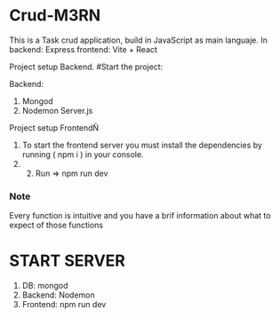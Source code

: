 # Crud-M3RN

This is a Task crud application, build in JavaScript as main languaje. 
In backend: Express 
frontend: Vite + React

Project setup Backend.  #Start the project:

Backend:
1. Mongod
2. Nodemon Server.js

Project setup FrontendÑ

1. To start the frontend server you must install the dependencies by running (  npm i ) in your console.
2. 2. Run =>   npm run dev
 

### Note ##

Every function is intuitive and you have a brif information about what to expect of those functions


# START SERVER
1. DB: mongod
2. Backend: Nodemon
3. Frontend: npm run dev
